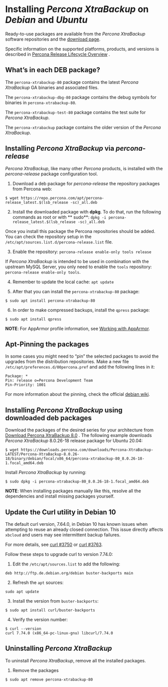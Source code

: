 # Installing *Percona XtraBackup* on *Debian* and *Ubuntu*

Ready-to-use packages are available from the *Percona XtraBackup* software
repositories and
the [download page](https://www.percona.com/downloads/XtraBackup/).

Specific information on the supported platforms, products, and versions is
described
in [Percona Release Lifecycle Overview](https://www.percona.com/services/policies/percona-software-platform-lifecycle#mysql)
.

## What’s in each DEB package?

The `percona-xtrabackup-80` package contains the latest *Percona
XtraBackup*
GA binaries and associated files.

The `percona-xtrabackup-dbg-80` package contains the debug symbols for
binaries in `percona-xtrabackup-80`.

The `percona-xtrabackup-test-80` package contains the test suite for
*Percona XtraBackup*.

The `percona-xtrabackup` package contains the older version of the
*Percona XtraBackup*.

## Installing *Percona XtraBackup* via *percona-release*

*Percona XtraBackup*, like many other *Percona* products, is installed
with the *percona-release* package configuration tool.

1. Download a deb package for *percona-release* the repository packages
   from Percona web:

```
$ wget https://repo.percona.com/apt/percona-release_latest.$(lsb_release -sc)_all.deb
```

2. Install the downloaded package with **dpkg**. To do that, run the
   following commands as root or with **
   sudo**: `dpkg -i percona-release_latest.$(lsb_release -sc)_all.deb`

Once you install this package the Percona repositories should be added. You
can check the repository setup in the
`/etc/apt/sources.list.d/percona-release.list` file.

3. Enable the repository: `percona-release enable-only tools release`

If *Percona XtraBackup* is intended to be used in combination with
the upstream MySQL Server, you only need to enable the `tools`
repository: `percona-release enable-only tools`.

4. Remember to update the local cache: `apt update`


5. After that you can install the `percona-xtrabackup-80` package:

```
$ sudo apt install percona-xtrabackup-80
```

6. In order to make compressed backups, install the `qpress` package:

```
$ sudo apt install qpress
```

**NOTE**: For AppArmor profile information, see [Working with AppArmor](https://docs.percona.com/percona-xtrabackup/8.0/security/pxb-apparmor.html).

## Apt-Pinning the packages

In some cases you might need to “pin” the selected packages to avoid the
upgrades from the distribution repositories. Make a new file
`/etc/apt/preferences.d/00percona.pref` and add the following lines in
it:

```
Package: *
Pin: release o=Percona Development Team
Pin-Priority: 1001
```

For more information about the pinning, check the official
[debian wiki](http://wiki.debian.org/AptPreferences).

## Installing *Percona XtraBackup* using downloaded deb packages

Download the packages of the desired series for your architecture
from [Download Percona XtraBackup 8.0](https://www.percona.com/downloads/XtraBackup/)
. The following
example downloads *Percona XtraBackup* 8.0.26-18 release package for Ubuntu
20.04:

```
$ wget https://downloads.percona.com/downloads/Percona-XtraBackup-LATEST/Percona-XtraBackup-8.0.26-18/binary/debian/focal/x86_64/percona-xtrabackup-80_8.0.26-18-1.focal_amd64.deb
```

Install *Percona XtraBackup* by running:

```
$ sudo dpkg -i percona-xtrabackup-80_8.0.26-18-1.focal_amd64.deb
```

**NOTE**: When installing packages manually like this, resolve all the
dependencies and install missing packages yourself.

## Update the Curl utility in Debian 10

The default curl version, 7.64.0, in Debian 10 has known issues when
attempting to reuse an already closed connection. This issue directly
affects `xbcloud` and users may see intermittent backup failures.

For more details,
see [curl #3750](https://github.com/curl/curl/issues/3750)
or [curl #3763](https://github.com/curl/curl/pull/3763).

Follow these steps to upgrade curl to version 7.74.0:

1. Edit the `/etc/apt/sources.list` to add the following:

```
deb http://ftp.de.debian.org/debian buster-backports main
```

2. Refresh the `apt` sources:

```
sudo apt update
```

3. Install the version from `buster-backports`:

```
$ sudo apt install curl/buster-backports
```

4. Verify the version number:

```
$ curl --version
curl 7.74.0 (x86_64-pc-linux-gnu) libcurl/7.74.0
```

## Uninstalling *Percona XtraBackup*

To uninstall *Percona XtraBackup*, remove all the installed
packages.

1. Remove the packages

```
$ sudo apt remove percona-xtrabackup-80
```
